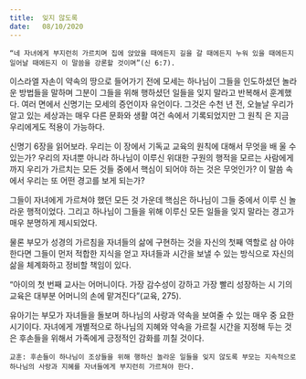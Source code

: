 ```yaml
---
title:  잊지 않도록
date:   08/10/2020
---
```


`“네 자녀에게 부지런히 가르치며 집에 앉았을 때에든지 길을 갈 때에든지 누워 있을 때에든지 일어날 때에든지 이 말씀을 강론할 것이며”(신 6:7).`

이스라엘 자손이 약속의 땅으로 들어가기 전에 모세는 하나님이 그들을 인도하셨던 놀라운 방법들을 말하며 그분이 그들을 위해 행하셨던 일들을 잊지 말라고 반복해서 훈계했다. 여러 면에서 신명기는 모세의 증언이자 유언이다. 그것은 수천 년 전, 오늘날 우리가 알고 있는 세상과는 매우 다른 문화와 생활 여건 속에서 기록되었지만 그 원칙 은 지금 우리에게도 적용이 가능하다.

신명기 6장을 읽어보라. 우리는 이 장에서 기독교 교육의 원칙에 대해서 무엇을 배 울 수 있는가? 우리의 자녀뿐 아니라 하나님이 이루신 위대한 구원의 행적을 모르는 사람에게까지 우리가 가르치는 모든 것들 중에서 핵심이 되어야 하는 것은 무엇인가? 이 말씀 속에서 우리는 또 어떤 경고를 보게 되는가?

그들이 자녀에게 가르쳐야 했던 모든 것 가운데 핵심은 하나님이 그들 중에서 이루 신 놀라운 행적이었다. 그리고 하나님이 그들을 위해 이루신 모든 일들을 잊지 말라는 경고가 매우 분명하게 제시되었다.

물론 부모가 성경의 가르침을 자녀들의 삶에 구현하는 것을 자신의 첫째 역할로 삼 아야 한다면 그들이 먼저 적합한 지식을 얻고 자녀들과 시간을 보낼 수 있는 방식으로 자신의 삶을 체계화하고 정비할 책임이 있다.

“아이의 첫 번째 교사는 어머니이다. 가장 감수성이 강하고 가장 빨리 성장하는 시 기의 교육은 대부분 어머니의 손에 맡겨진다”(교육, 275).

유아기는 부모가 자녀들을 돌보며 하나님의 사랑과 약속을 보여줄 수 있는 매우 중 요한 시기이다. 자녀에게 개별적으로 하나님의 지혜와 약속을 가르칠 시간을 지정해 두는 것은 후손들을 위해서 가족에게 긍정적인 감화를 끼칠 것이다.

`교훈: 후손들이 하나님이 조상들을 위해 행하신 놀라운 일들을 잊지 않도록 부모는 지속적으로 하나님의 사랑과 지혜를 자녀들에게 부지런히 가르쳐야 한다.`